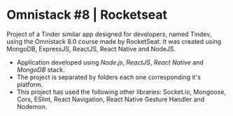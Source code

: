 # Omnistack #8 | Rocketseat
 Project of a Tinder similar app designed for developers, named Tindev, using the Omnistack 8.0 course made by RocketSeat. 
 It was created using MongoDB, ExpressJS, ReactJS, React Native and NodeJS.
 
 - Application developed using *Node.js*, *ReactJS*, *React Native* and *MongoDB* stack.
 - The project is separated by folders each one corresponding it's platform.
 - This project has used the following other libraries: Socket.io, Mongoose, Cors, ESlint, React Navigation, React Native Gesture Handler and Nodemon.
